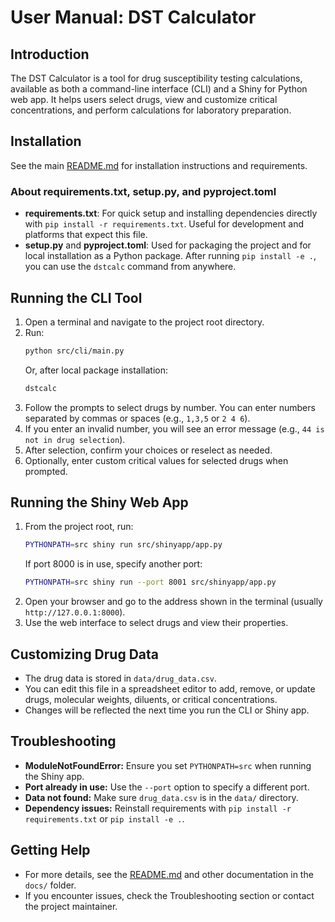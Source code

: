 # User Manual: DST Calculator

## Introduction
The DST Calculator is a tool for drug susceptibility testing calculations, available as both a command-line interface (CLI) and a Shiny for Python web app. It helps users select drugs, view and customize critical concentrations, and perform calculations for laboratory preparation.

## Installation
See the main [README.md](../README.md) for installation instructions and requirements.

### About requirements.txt, setup.py, and pyproject.toml
- **requirements.txt**: For quick setup and installing dependencies directly with `pip install -r requirements.txt`. Useful for development and platforms that expect this file.
- **setup.py** and **pyproject.toml**: Used for packaging the project and for local installation as a Python package. After running `pip install -e .`, you can use the `dstcalc` command from anywhere.

## Running the CLI Tool
1. Open a terminal and navigate to the project root directory.
2. Run:
   ```bash
   python src/cli/main.py
   ```
   Or, after local package installation:
   ```bash
   dstcalc
   ```
3. Follow the prompts to select drugs by number. You can enter numbers separated by commas or spaces (e.g., `1,3,5` or `2 4 6`).
4. If you enter an invalid number, you will see an error message (e.g., `44 is not in drug selection`).
5. After selection, confirm your choices or reselect as needed.
6. Optionally, enter custom critical values for selected drugs when prompted.

## Running the Shiny Web App
1. From the project root, run:
   ```bash
   PYTHONPATH=src shiny run src/shinyapp/app.py
   ```
   If port 8000 is in use, specify another port:
   ```bash
   PYTHONPATH=src shiny run --port 8001 src/shinyapp/app.py
   ```
2. Open your browser and go to the address shown in the terminal (usually `http://127.0.0.1:8000`).
3. Use the web interface to select drugs and view their properties.

## Customizing Drug Data
- The drug data is stored in `data/drug_data.csv`.
- You can edit this file in a spreadsheet editor to add, remove, or update drugs, molecular weights, diluents, or critical concentrations.
- Changes will be reflected the next time you run the CLI or Shiny app.

## Troubleshooting
- **ModuleNotFoundError:** Ensure you set `PYTHONPATH=src` when running the Shiny app.
- **Port already in use:** Use the `--port` option to specify a different port.
- **Data not found:** Make sure `drug_data.csv` is in the `data/` directory.
- **Dependency issues:** Reinstall requirements with `pip install -r requirements.txt` or `pip install -e .`.

## Getting Help
- For more details, see the [README.md](../README.md) and other documentation in the `docs/` folder.
- If you encounter issues, check the Troubleshooting section or contact the project maintainer. 
